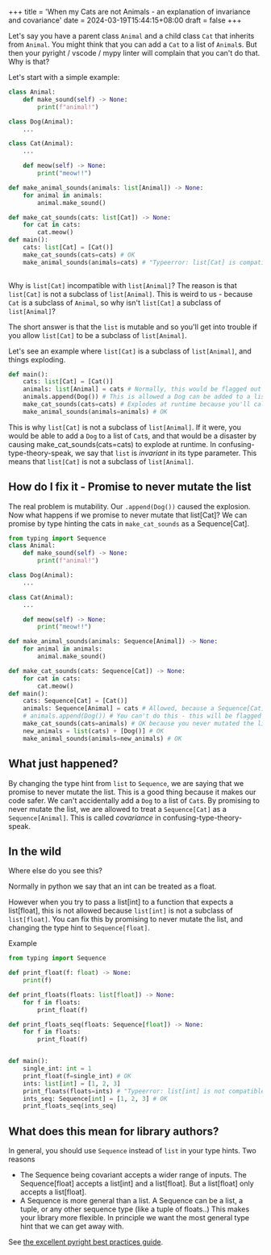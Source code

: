 +++
title = 'When my Cats are not Animals - an explanation of invariance and covariance'
date = 2024-03-19T15:44:15+08:00
draft = false
+++

Let's say you have a parent class `Animal` and a child class `Cat` that inherits from `Animal`. 
You might think that you can add a `Cat` to a list of `Animal`s. But then your pyright / vscode / mypy linter will complain that you can't do that. Why is that?

Let's start with a simple example:

```python
class Animal:
    def make_sound(self) -> None:
        print(f"animal!")

class Dog(Animal):
    ...

class Cat(Animal):
    ...

    def meow(self) -> None:
        print("meow!!")

def make_animal_sounds(animals: list[Animal]) -> None:
    for animal in animals:
        animal.make_sound()

def make_cat_sounds(cats: list[Cat]) -> None:
    for cat in cats:
        cat.meow()
def main():
    cats: list[Cat] = [Cat()]
    make_cat_sounds(cats=cats) # OK
    make_animal_sounds(animals=cats) # "Typeerror: list[Cat] is compatible with list[Animal]"
    
```

Why is `list[Cat]` incompatible with `list[Animal]`?
The reason is that `list[Cat]` is not a subclass of `list[Animal]`.
This is weird to us - because `Cat` is a subclass of `Animal`, so why isn't `list[Cat]` a subclass of `list[Animal]`?

The short answer is that the `list` is mutable and so you'll get into trouble if you allow `list[Cat]` to be a subclass of `list[Animal]`.

Let's see an example where `list[Cat]` is a subclass of `list[Animal]`, and things exploding.

```python
def main():
    cats: list[Cat] = [Cat()]
    animals: list[Animal] = cats # Normally, this would be flagged out as an error, but let's pretend that this is allowed
    animals.append(Dog()) # This is allowed a Dog can be added to a list of Animals
    make_cat_sounds(cats=cats) # Explodes at runtime because you'll call .meow() on a Dog
    make_animal_sounds(animals=animals) # OK
```

This is why `list[Cat]` is not a subclass of `list[Animal]`. If it were, you would be able to add a `Dog` to a list of `Cat`s, and that would be a disaster by causing make_cat_sounds(cats=cats) to explode at runtime.
In confusing-type-theory-speak, we say that `list` is *invariant* in its type parameter. This means that `list[Cat]` is not a subclass of `list[Animal]`.


## How do I fix it - Promise to never mutate the list
The real problem is mutability. Our `.append(Dog())` caused the explosion.
Now what happens if we promise to never mutate that list[Cat]?
We can promise by type hinting the cats in `make_cat_sounds` as a Sequence[Cat].



```python
from typing import Sequence
class Animal:
    def make_sound(self) -> None:
        print(f"animal!")

class Dog(Animal):
    ...

class Cat(Animal):
    ...

    def meow(self) -> None:
        print("meow!!")

def make_animal_sounds(animals: Sequence[Animal]) -> None:
    for animal in animals:
        animal.make_sound()

def make_cat_sounds(cats: Sequence[Cat]) -> None:
    for cat in cats:
        cat.meow()
def main():
    cats: Sequence[Cat] = [Cat()]
    animals: Sequence[Animal] = cats # Allowed, because a Sequence[Cat] is a subclass of Sequence[Animal].
    # animals.append(Dog()) # You can't do this - this will be flagged as an error. So we are forced to make a new list instead
    make_cat_sounds(cats=animals) # OK because you never mutated the list to add a dog
    new_animals = list(cats) + [Dog()] # OK
    make_animal_sounds(animals=new_animals) # OK
```

## What just happened?
By changing the type hint from `list` to `Sequence`, we are saying that we promise to never mutate the list. This is a good thing because it makes our code safer. We can't accidentally add a `Dog` to a list of `Cat`s.
By promising to never mutate the list, we are allowed to treat a `Sequence[Cat]` as a `Sequence[Animal]`. This is called *covariance* in confusing-type-theory-speak.


## In the wild
Where else do you see this?

Normally in python we say that an int can be treated as a float.

However when you try to pass a list[int] to a function that expects a list[float], this is not allowed because `list[int]` is not a subclass of `list[float]`. You can fix this by promising to never mutate the list, and changing the type hint to `Sequence[float]`.

Example
```python
from typing import Sequence

def print_float(f: float) -> None:
    print(f)

def print_floats(floats: list[float]) -> None:
    for f in floats:
        print_float(f)

def print_floats_seq(floats: Sequence[float]) -> None:
    for f in floats:
        print_float(f)


def main():
    single_int: int = 1
    print_float(f=single_int) # OK
    ints: list[int] = [1, 2, 3]
    print_floats(floats=ints) # "Typeerror: list[int] is not compatible with list[float]"
    ints_seq: Sequence[int] = [1, 2, 3] # OK
    print_floats_seq(ints_seq)
```

## What does this mean for library authors?
In general, you should use `Sequence` instead of `list` in your type hints. Two reasons
- The Sequence being covariant accepts a wider range of inputs. The Sequence[float] accepts a list[int] and a list[float]. But a list[float] only accepts a list[float].
- A Sequence is more general than a list. A Sequence can be a list, a tuple, or any other sequence type (like a tuple of floats..) This makes your library more flexible. In principle we want the most general type hint that we can get away with.

See [the excellent pyright best practices guide](https://github.com/microsoft/pyright/blob/main/docs/typed-libraries.md#best-practices-for-inlined-types).
